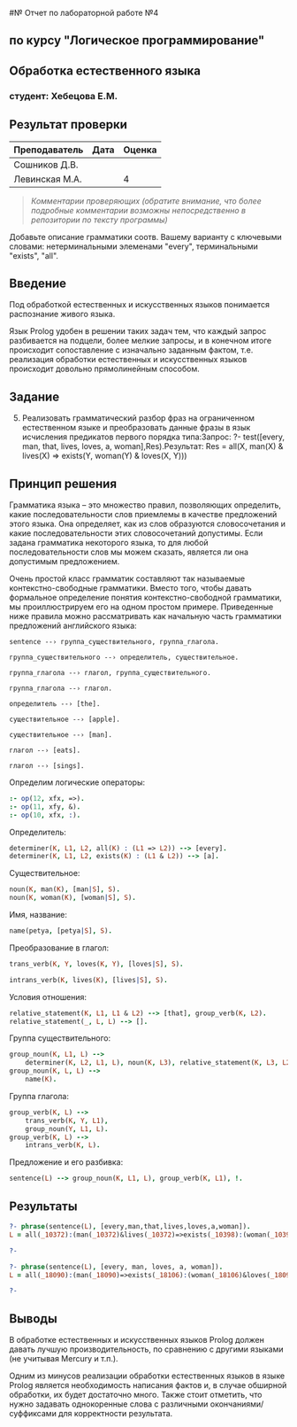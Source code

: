 #№ Отчет по лабораторной работе №4
## по курсу "Логическое программирование"

## Обработка естественного языка

### студент: Хебецова Е.М.

## Результат проверки

| Преподаватель     | Дата         |  Оценка       |
|-------------------|--------------|---------------|
| Сошников Д.В. |              |               |
| Левинская М.А.|              |       4       |

> *Комментарии проверяющих (обратите внимание, что более подробные комментарии возможны непосредственно в репозитории по тексту программы)*

Добавьте описание грамматики соотв. Вашему варианту с ключевыми словами: нетерминальными элеменами "every", терминальными "exists", "all".
## Введение
Под обработкой естественных и искусственных языков понимается распознание живого языка.

Язык Prolog удобен в решении таких задач тем, что каждый запрос разбивается на подцели, более мелкие запросы, и в конечном итоге происходит сопоставление с изначально заданным фактом, т.е. реализация обработки естественных и искусственных языков происходит довольно прямолинейным способом.

## Задание
5. Реализовать грамматический разбор фраз на ограниченном естественном языке и преобразовать данные фразы в язык исчисления предикатов первого порядка типа:Запрос: ?- test([every, man, that, lives, loves, a, woman],Res).Результат: Res = all(X, man(X) & lives(X) => exists(Y, woman(Y) & loves(X, Y)))

## Принцип решения
Грамматика языка – это множество правил, позволяющих определить, какие последовательности слов приемлемы в качестве предложений этого языка. Она определяет, как из слов образуются словосочетания и какие последовательности этих словосочетаний допустимы. Если задана грамматика некоторого языка, то для любой последовательности слов мы можем сказать, является ли она допустимым предложением.

Очень простой класс грамматик составляют так называемые контекстно-свободные грамматики. Вместо того, чтобы давать формальное определение понятия контекстно-свободной грамматики, мы проиллюстрируем его на одном простом примере. Приведенные ниже правила можно рассматривать как начальную часть грамматики предложений английского языка:

```
sentence --› группа_существительного, группа_глагола.

группа_существительного --› определитель, существительное.

группа_глагола --› глагол, группа_существительного.

группа_глагола --› глагол.

определитель --› [the].

существительное --› [apple].

существительное --› [man].

глагол --› [eats].

глагол --› [sings].
```


Определим логические операторы:
```prolog
:- op(12, xfx, =>).
:- op(11, xfy, &).
:- op(10, xfx, :).
```

Определитель:
```prolog
determiner(K, L1, L2, all(K) : (L1 => L2)) --> [every].
determiner(K, L1, L2, exists(K) : (L1 & L2)) --> [a].
```

Существительное:
```prolog
noun(K, man(K), [man|S], S).
noun(K, woman(K), [woman|S], S).
```

Имя, название:
```prolog
name(petya, [petya|S], S).
```

Преобразование в глагол:
```prolog
trans_verb(K, Y, loves(K, Y), [loves|S], S).

intrans_verb(K, lives(K), [lives|S], S).
```

Условия отношения:
```prolog
relative_statement(K, L1, L1 & L2) --> [that], group_verb(K, L2).
relative_statement(_, L, L) --> [].
```

Группа существительного:
```prolog
group_noun(K, L1, L) -->
    determiner(K, L2, L1, L), noun(K, L3), relative_statement(K, L3, L2).
group_noun(K, L, L) --> 
    name(K).
```

Группа глагола:
```prolog
group_verb(K, L) --> 
    trans_verb(K, Y, L1),
    group_noun(Y, L1, L).
group_verb(K, L) --> 
    intrans_verb(K, L).
```

Предложение и его разбивка:
```prolog
sentence(L) --> group_noun(K, L1, L), group_verb(K, L1), !.
```

## Результаты
```prolog
?- phrase(sentence(L), [every,man,that,lives,loves,a,woman]).
L = all(_10372):(man(_10372)&lives(_10372)=>exists(_10398):(woman(_10398)&loves(_10372, _10398))).

?- 
```

```prolog
?- phrase(sentence(L), [every, man, loves, a, woman]).
L = all(_18090):(man(_18090)=>exists(_18106):(woman(_18106)&loves(_18090, _18106))).

?-
```

## Выводы

В обработке естественных и искусственных языков Prolog должен давать лучшую производительность, по сравнению с другими языками (не учитывая Mercury и т.п.).

Одним из минусов реализации обработки естественных языков в языке Prolog является необходимость написания фактов и, в случае обширной обработки, их будет достаточно много. Также стоит отметить, что нужно задавать однокоренные слова с различными окончаниями/суффиксами для корректности результата.




